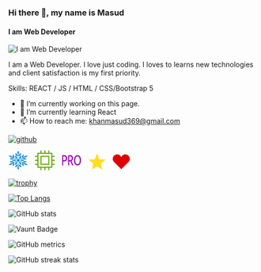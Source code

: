 ### Hi there 👋, my name is Masud
#### I am Web Developer
![I am Web Developer](https://scontent.fjsr1-2.fna.fbcdn.net/v/t39.30808-6/281674184_2023921647791604_2830944336430202273_n.jpg?stp=dst-jpg_p843x403&_nc_cat=100&ccb=1-7&_nc_sid=5f2048&_nc_eui2=AeFG6Ci_CJMFMcU3nN9XjKR5K_YdMMGGR-Yr9h0wwYZH5r5zGuy1EGWIwZKIoX42kjcA5EG0xo4rFNSlLtSp5xu_&_nc_ohc=RolUQggmPjAAb4tAZXx&_nc_zt=23&_nc_ht=scontent.fjsr1-2.fna&oh=00_AfB3scdazastjJHnrakMmxI7dSq9wxvk80LCPNMT_fH9pw&oe=6620CB4C)

I am a Web Developer. I love just coding. I loves to learns new technologies and client satisfaction is my first priority.

Skills:   REACT / JS / HTML / CSS/Bootstrap 5

- 🔭 I’m currently working on this page. 
- 🌱 I’m currently learning React 
- 📫 How to reach me: khanmasud369@gmail.com 


[<img src='https://cdn.jsdelivr.net/npm/simple-icons@3.0.1/icons/github.svg' alt='github' height='40'>](https://github.com/mama7)  

<a href='https://archiveprogram.github.com/'><img src='https://raw.githubusercontent.com/acervenky/animated-github-badges/master/assets/acbadge.gif' width='40' height='40'></a> <a href='https://docs.github.com/en/developers'><img src='https://raw.githubusercontent.com/acervenky/animated-github-badges/master/assets/devbadge.gif' width='40' height='40'></a> <a href='https://github.com/pricing'><img src='https://raw.githubusercontent.com/acervenky/animated-github-badges/master/assets/pro.gif' width='40' height='40'></a> <a href='https://stars.github.com/'><img src='https://raw.githubusercontent.com/acervenky/animated-github-badges/master/assets/starbadge.gif' width='35' height='35'></a> <a href='https://docs.github.com/en/github/supporting-the-open-source-community-with-github-sponsors'><img src='https://raw.githubusercontent.com/acervenky/animated-github-badges/master/assets/sponsorbadge.gif' width='35' height='35'></a> 

[![trophy](https://github-profile-trophy.vercel.app/?username=mama7)](https://github.com/ryo-ma/github-profile-trophy)

[![Top Langs](https://github-readme-stats.vercel.app/api/top-langs/?username=mama7)](https://github.com/anuraghazra/github-readme-stats)

![GitHub stats](https://github-readme-stats.vercel.app/api?username=mama7&show_icons=true&count_private=true)  

![Vaunt Badge](https://api.vaunt.dev/v1/github/entities/mama7/contributions?format=svg&private=true)  

![GitHub metrics](https://metrics.lecoq.io/mama7)  

![GitHub streak stats](https://streak-stats.demolab.com/?user=mama7)  


